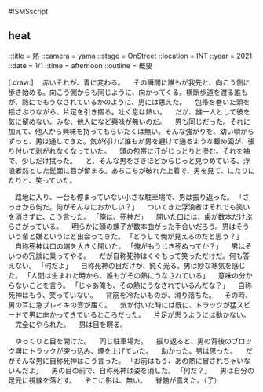 #!SMSscript

## heat

::title = 熱
::camera = yama
::stage = OnStreet
::location = INT
::year = 2021
::date = 1/1
::time = afternoon
::outline = 概要

[:draw:]
　赤いそれが、青に変わる。
　その瞬間に誰もが我先と、向こう側に歩き始める。向こう側からも同じように、向かってくる。横断歩道を渡る誰もが、熱にでもうなされているかのように、男には思えた。
　包帯を巻いた頭を揺さぶりながら、片足を引き摺る。吐く息は熱い。
　だが、誰一人として彼を気に留めない。みな、他人になど興味が無いのだ。
　男も同じだった。それに加えて、他人から興味を持ってもらいたくは無い。そんな強がりを、幼い頃からずっと、男は通してきた。気が付けば誰もが男を避けて通るような顰め面が、張り付いて剥がれなくなっていた。
　頭の包帯に汗がじっとりと滲む。それを袖で、少しだけ拭った。
　と、そんな男をさきほどからじっと見つめている、浮浪者然とした髭面に目が留まる。あちこちが破れた上着で、男を見て、にたりにたりと、笑っていた。

　路地に入り、一台も停まっていない小さな駐車場で、男は振り返った。
「さっきから何だ。何がそんなにおかしい？」
　ついてきた浮浪者はそれでも笑いを消さずに、こう言った。
「俺は、死神だ」
　開いた口には、歯が数本だけぶらさがっている。
　明らかに頭の螺子が数本曲がった手合いだろう。男はそういう輩と嫌というほど出会ってきた。
「どうして俺が見えるのだと思う？」
　自称死神は口の端を大きく開いた。
「俺がもうじき死ぬってか？」
　男はそいつの冗談に乗ってやる。
　だが自称死神はくぐもって笑っただけだ。何も答えない。
「何だよ」
　自称死神の目だけが、鈍く光る。男は妙な寒気を感じた。
「人間は生まれた時から、誰もがその熱にうなされている」
　意味の分からないことを言う。
「じゃあ俺も、その熱にうなされているんだな？」
　自称死神はもう、笑っていない。
　背筋を冷たいものが、滑り落ちた。
　その時、男の耳に急ブレイキの音が届く。
　気が付いた時には既に、トラックが猛スピードで男に向かってきているところだった。
　片足が思うようには動かない。
　完全にやられた。
　男は目を瞑る。

　ゆっくりと目を開けた。
　同じ駐車場だ。
　振り返ると、男の背後のブロック塀にトラックが突っ込み、煙を上げていた。
　助かった。男は思った。
　だがそんな男に自称死神はこう言った。
「お前はもう、あの熱に冒されちゃいないんだよ」
　男の目の前で、自称死神は姿を消した。
「何だ？」
　男は自分の足元に視線を落とす。
　そこに影は、無い。
　脊髄が震えた。（了）


